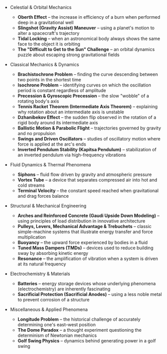 - Celestial & Orbital Mechanics
	- **Oberth Effect** – the increase in efficiency of a burn when performed deep in a gravitational well
	- **Slingshot (Gravity Assist) Maneuver** – using a planet's motion to alter a spacecraft's trajectory
	- **Tidal Locking** – when an astronomical body always shows the same face to the object it is orbiting
	- **The "Difficult to Get to the Sun" Challenge** – an orbital dynamics puzzle about escaping strong gravitational fields

- Classical Mechanics & Dynamics
	- **Brachistochrone Problem** – finding the curve descending between two points in the shortest time
	- **Isochrone Problem** – identifying curves on which the oscillation period is constant regardless of amplitude
	- **Precession & Gyroscopic Precession** – the slow "wobble" of a rotating body's axis
	- **Tennis Racket Theorem (Intermediate Axis Theorem)** – explaining why rotation about an intermediate axis is unstable
	- **Dzhanibekov Effect** – the sudden flip observed in the rotation of a rigid body around its intermediate axis
	- **Ballistic Motion & Parabolic Flight** – trajectories governed by gravity and no propulsion
	- **Swings and Driven Oscillators** – studies of oscillatory motion where force is applied at the arc's ends
	- **Inverted Pendulum Stability (Kapitsa Pendulum)** – stabilization of an inverted pendulum via high-frequency vibrations

- Fluid Dynamics & Thermal Phenomena
	- **Siphons** – fluid flow driven by gravity and atmospheric pressure
	- **Vortex Tube** – a device that separates compressed air into hot and cold streams
	- **Terminal Velocity** – the constant speed reached when gravitational and drag forces balance

- Structural & Mechanical Engineering
	- **Arches and Reinforced Concrete (Gaudi Upside Down Modeling)** – using principles of load distribution in innovative architecture
	- **Pulleys, Levers, Mechanical Advantage & Trebuchets** – classic simple-machine systems that illustrate energy transfer and force multiplication
	- **Buoyancy** – the upward force experienced by bodies in a fluid
	- **Tuned Mass Dampers (TMDs)** – devices used to reduce building sway by absorbing kinetic energy
	- **Resonance** – the amplification of vibration when a system is driven at its natural frequency

- Electrochemistry & Materials
	- **Batteries** – energy storage devices whose underlying phenomena (electrochemistry) are inherently fascinating
	- **Sacrificial Protection (Sacrificial Anodes)** – using a less noble metal to prevent corrosion of a structure

- Miscellaneous & Applied Phenomena
	- **Longitude Problem** – the historical challenge of accurately determining one's east–west position
	- **The Dome Paradox** – a thought experiment questioning the determinism of Newtonian mechanics
	- **Golf Swing Physics** – dynamics behind generating power in a golf swing	
